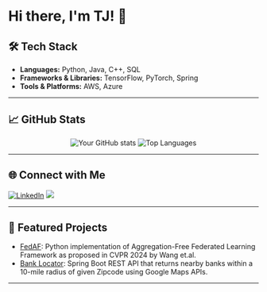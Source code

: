 # Hi there, I'm TJ! 👋

## 🛠️ Tech Stack
- **Languages:** Python, Java, C++, SQL
- **Frameworks & Libraries:** TensorFlow, PyTorch, Spring
- **Tools & Platforms:** AWS, Azure

---

## 📈 GitHub Stats
<div align="center">

![Your GitHub stats](https://github-readme-stats.vercel.app/api?username=tejarshaarigila&show_icons=true&theme=radical)
![Top Languages](https://github-readme-stats.vercel.app/api/top-langs/?username=tejarshaarigila&layout=compact&theme=radical)

</div>

---

## 🌐 Connect with Me
[![LinkedIn](https://img.shields.io/badge/-LinkedIn-blue?style=flat-square&logo=LinkedIn&logoColor=white)](https://www.linkedin.com/in/tejarsha)
[![](https://img.shields.io/badge/-X-black?style=flat-square&logo=X&logoColor=white)](https://www.X.com/TejarshaA)

---

## 🌟 Featured Projects
- [FedAF](https://github.com/tejarshaarigila/fedaf): Python implementation of Aggregation-Free Federated Learning Framework as proposed in CVPR 2024 by Wang et.al.
- [Bank Locator](https://github.com/tejarshaarigila/bank-locator): Spring Boot REST API that returns nearby banks within a 10-mile radius of given Zipcode using Google Maps APIs.

---
